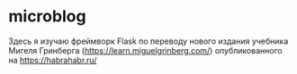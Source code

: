 # microblog
Здесь я изучаю фреймворк Flask по переводу нового издания учебника Мигеля Гринберга (https://learn.miguelgrinberg.com/) опубликованного на https://habrahabr.ru/

